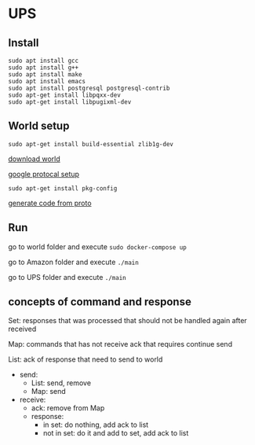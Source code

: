 # UPS

## Install

```
sudo apt install gcc
sudo apt install g++
sudo apt install make 
sudo apt install emacs
sudo apt install postgresql postgresql-contrib 
sudo apt-get install libpqxx-dev
sudo apt-get install libpugixml-dev
```

## World setup
```
sudo apt-get install build-essential zlib1g-dev
```
[download world](https://github.com/protocolbuffers/protobuf/releases/tag/v22.2)

[google protocal setup](https://edstem.org/us/courses/32653/discussion/2915749)

```
sudo apt-get install pkg-config
```

[generate code from proto](https://protobuf.dev/reference/cpp/cpp-generated/#string )



## Run

go to world folder and execute `sudo docker-compose up`

go to Amazon folder and execute `./main`

go to UPS folder and execute `./main`


## concepts of command and response
Set: responses that was processed that should not be handled again after received

Map: commands that has not receive ack that requires continue send

List: ack of response that need to send to world

* send:     
    * List: send, remove
    * Map: send
* receive: 
    * ack: remove from Map
    * response: 
        * in set: do nothing, add ack to list
        * not in set: do it and add to set, add ack to list